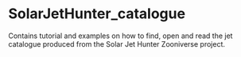 # SolarJetHunter_catalogue
Contains tutorial and examples on how to find, open and read the jet catalogue produced from the Solar Jet Hunter Zooniverse project.
